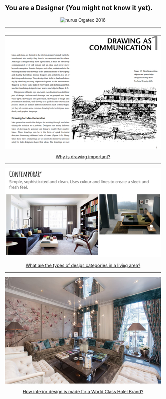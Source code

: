 ## You are a Designer (You might not know it yet).


<p align="center">
  <img src="https://www.nurus.com/content/images/thumbs/height692_nurus-orgatec-2016-gallery.jpg" title="nurus Orgatec 2016"/>
</p>

---

<p align="center">
  <img src="img/drawing.png">
</p>

<div align="center">
  <a href="https://github.com/kantarcise/notebook/blob/master/Interior%20Design/Construction%20Drawings%20and%20Details%20for%20Interiors.pdf"> Why is drawing important?</a> 
</div>

---


<p align="center">
  <img src="img/interiordesign.png">
</p>

<div align="center">
  <a href="https://github.com/kantarcise/notebook/blob/master/Deep%20Learning/2105.04206v1.pdf">What are the types of design categories in a living area?</a>
</div>

---


<p align="center">
  <img src="img/kempinski.png">
</p>

<div align="center">
  <a href="https://github.com/kantarcise/notebook/blob/master/Interior%20Design/1463496953_a4_brochure_rebosio-spangulo.pdf"> How interior design is made for a World Class Hotel Brand? </a>  
</div>
